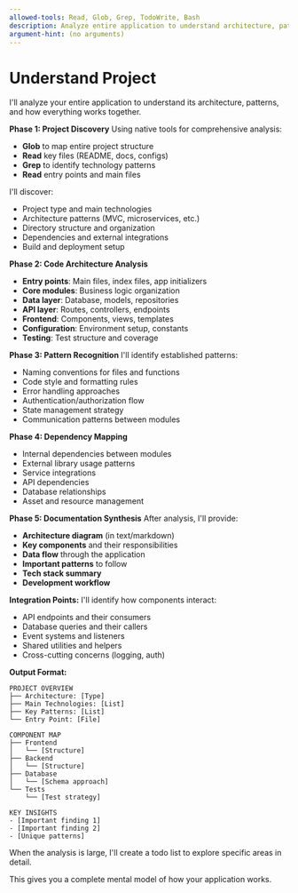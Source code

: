 ```yaml
---
allowed-tools: Read, Glob, Grep, TodoWrite, Bash
description: Analyze entire application to understand architecture, patterns, and how everything works
argument-hint: (no arguments)
---
```


# Understand Project

I'll analyze your entire application to understand its architecture, patterns, and how everything works together.

**Phase 1: Project Discovery**
Using native tools for comprehensive analysis:
- **Glob** to map entire project structure
- **Read** key files (README, docs, configs)
- **Grep** to identify technology patterns
- **Read** entry points and main files

I'll discover:
- Project type and main technologies
- Architecture patterns (MVC, microservices, etc.)
- Directory structure and organization
- Dependencies and external integrations
- Build and deployment setup

**Phase 2: Code Architecture Analysis**
- **Entry points**: Main files, index files, app initializers
- **Core modules**: Business logic organization
- **Data layer**: Database, models, repositories
- **API layer**: Routes, controllers, endpoints
- **Frontend**: Components, views, templates
- **Configuration**: Environment setup, constants
- **Testing**: Test structure and coverage

**Phase 3: Pattern Recognition**
I'll identify established patterns:
- Naming conventions for files and functions
- Code style and formatting rules
- Error handling approaches
- Authentication/authorization flow
- State management strategy
- Communication patterns between modules

**Phase 4: Dependency Mapping**
- Internal dependencies between modules
- External library usage patterns
- Service integrations
- API dependencies
- Database relationships
- Asset and resource management

**Phase 5: Documentation Synthesis**
After analysis, I'll provide:
- **Architecture diagram** (in text/markdown)
- **Key components** and their responsibilities
- **Data flow** through the application
- **Important patterns** to follow
- **Tech stack summary**
- **Development workflow**

**Integration Points:**
I'll identify how components interact:
- API endpoints and their consumers
- Database queries and their callers
- Event systems and listeners
- Shared utilities and helpers
- Cross-cutting concerns (logging, auth)

**Output Format:**
```
PROJECT OVERVIEW
├── Architecture: [Type]
├── Main Technologies: [List]
├── Key Patterns: [List]
└── Entry Point: [File]

COMPONENT MAP
├── Frontend
│   └── [Structure]
├── Backend
│   └── [Structure]
├── Database
│   └── [Schema approach]
└── Tests
    └── [Test strategy]

KEY INSIGHTS
- [Important finding 1]
- [Important finding 2]
- [Unique patterns]
```

When the analysis is large, I'll create a todo list to explore specific areas in detail.

This gives you a complete mental model of how your application works.